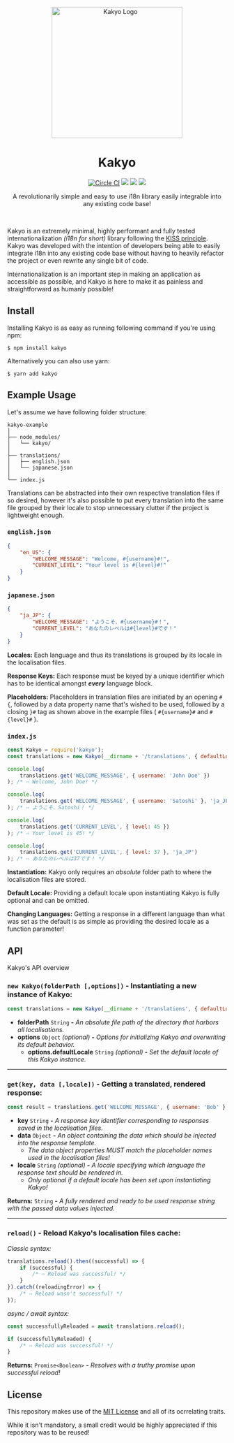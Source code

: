 <div align="middle">
    <p><img src="https://img.kirameki.one/uk6QacfI.png" alt="Kakyo Logo" height="300" /></p>
    <h1>Kakyo</h1>
    <a href="#"><img src="https://circleci.com/gh/moondrop/kakyo.svg?style=svg" alt="Circle CI"/></a>
    <a href="httos://www.npmjs.com/package/kakyo"><img src="https://img.shields.io/npm/v/kakyo.svg?color=ffb346"></a>
    <a href="#"><img src="https://img.shields.io/badge/node-10.15.1-ffb346.svg"></a>
    <a href="https://opensource.org/licenses/MIT"><img src="https://img.shields.io/badge/license-MIT-ffb346.svg"></a>
    <p>A revolutionarily simple and easy to use i18n library easily integrable into any existing code base!</p>
    <br />
</div>

Kakyo is an extremely minimal, highly performant and fully tested internationalization *(i18n for short)* library following the [KISS principle](https://en.wikipedia.org/wiki/KISS_principle). Kakyo was developed with the intention of developers being able to easily integrate i18n into any existing code base without having to heavily refactor the project or even rewrite any single bit of code.

Internationalization is an important step in making an application as accessible as possible, and Kakyo is here to make it as painless and straightforward as humanly possible!

## Install
Installing Kakyo is as easy as running following command if you're using npm:
```
$ npm install kakyo
```
Alternatively you can also use yarn:
```
$ yarn add kakyo
```

## Example Usage
Let's assume we have following folder structure:
```
kakyo-example
│
├── node_modules/
│   └── kakyo/
│
├── translations/
│   ├── english.json
│   └── japanese.json
│   
└── index.js
```
Translations can be abstracted into their own respective translation files if so desired, however it's also possible to put every translation into the same file grouped by their locale to stop unnecessary clutter if the project is lightweight enough.

### `english.json`
```json
{
    "en_US": {
        "WELCOME_MESSAGE": "Welcome, #{username}#!",
        "CURRENT_LEVEL": "Your level is #{level}#!"
    }
}
```

### `japanese.json`
```json
{
    "ja_JP": {
        "WELCOME_MESSAGE": "ようこそ、#{username}#！",
        "CURRENT_LEVEL": "あなたのレベルは#{level}#です！"
    }
}
```
**Locales:** Each language and thus its translations is grouped by its locale in the localisation files.

**Response Keys:** Each response must be keyed by a unique identifier which has to be identical amongst ***every*** language block.

**Placeholders:** Placeholders in translation files are initiated by an opening `#{`, followed by a data property name that's wished to be used, followed by a closing `}#` tag as shown above in the example files ( `#{username}#` and `#{level}#` ).

### `index.js`
```js
const Kakyo = require('kakyo');
const translations = new Kakyo(__dirname + '/translations', { defaultLocale: 'en_US' });

console.log(
    translations.get('WELCOME_MESSAGE', { username: 'John Doe' })
); /* ⇨ Welcome, John Doe! */

console.log(
    translations.get('WELCOME_MESSAGE', { username: 'Satoshi' }, 'ja_JP')
); /* ⇨ ようこそ、Satoshi！ */

console.log(
    translations.get('CURRENT_LEVEL', { level: 45 })
); /* ⇨ Your level is 45! */

console.log(
    translations.get('CURRENT_LEVEL', { level: 37 }, 'ja_JP')
); /* ⇨ あなたのレベルは37です！ */
```
**Instantiation:** Kakyo only requires an *absolute* folder path to where the localisation files are stored.

**Default Locale:** Providing a default locale upon instantiating Kakyo is fully optional and can be omitted.

**Changing Languages:** Getting a response in a different language than what was set as the default is as simple as providing the desired locale as a function parameter!

## API
Kakyo's API overview

### `new Kakyo(folderPath [,options])` - Instantiating a new instance of Kakyo:
```js
const translations = new Kakyo(__dirname + '/translations', { defaultLocale: 'en_US' });
```
* **folderPath** `String` **-** *An absolute file path of the directory that harbors all localisations.*
* **options** `Object` *(optional)* **-** *Options for initializing Kakyo and overwriting its default behavior.*
    * **options.defaultLocale** `String` *(optional)* **-** *Set the default locale of this Kakyo instance.*

<hr />

### `get(key, data [,locale])` - Getting a translated, rendered response:
```js
const result = translations.get('WELCOME_MESSAGE', { username: 'Bob' }, 'ja_JP');
```
* **key** `String` **-** *A response key identifier corresponding to responses saved in the localisation files.*
* **data** `Object` **-** *An object containing the data which should be injected into the response template.*
    * *The data object properties MUST match the placeholder names used in the localisation files!*
* **locale** `String` *(optional)* **-** *A locale specifying which language the response text should be rendered in.*
    * *Only optional if a default locale has been set upon instantiating Kakyo!*

**Returns:** `String` **-** *A fully rendered and ready to be used response string with the passed data values injected.*

<hr />

### `reload()` - Reload Kakyo's localisation files cache:
*Classic syntax:*
```js
translations.reload().then((successful) => {
    if (successful) {
        /* ⇨ Reload was successful! */
    }
}).catch((reloadingError) => {
    /* ⇨ Reload wasn't successful! */
});
```
*async / await syntax:*
```js
const successfullyReloaded = await translations.reload();

if (successfullyReloaded) {
    /* ⇨ Reload was successful! */
}
```
**Returns:** `Promise<Boolean>` **-** *Resolves with a truthy promise upon successful reload!*

## License
This repository makes use of the [MIT License](https://opensource.org/licenses/MIT) and all of its ocrrelating traits.

While it isn't mandatory, a small credit would be highly appreciated if this repository was to be reused!
